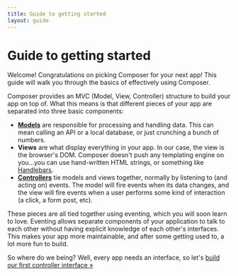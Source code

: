 ```yaml
---
title: Guide to getting started
layout: guide
---
```


# Guide to getting started

Welcome! Congratulations on picking Composer for your next app! This guide will
walk you through the basics of effectively using Composer.

Composer provides an MVC (Model, View, Controller) structure to build your app
on top of. What this means is that different pieces of your app are separated
into three basic components:

- [__Models__](/composer.js/docs/model) are responsible for processing and
handling data. This can mean calling an API or a local database, or just
crunching a bunch of numbers.
- __Views__ are what display everything in your app. In our case, the view is
the browser's DOM. Composer doesn't push any templating engine on you...you can
use hand-written HTML strings, or something like [Handlebars](http://handlebarsjs.com/).
- [__Controllers__](/composer.js/docs/controller) tie models and views together,
normally by listening to (and acting on) events. The model will fire events when
its data changes, and the view will fire events when a user performs some kind
of interaction (a click, a form post, etc).

These pieces are all tied together using eventing, which you will soon learn to
love. Eventing allows separate components of your application to talk to each
other without having explicit knowledge of each other's interfaces. This makes
your app more maintainable, and after some getting used to, a lot more fun to
build.

So where do we being? Well, every app needs an interface, so let's
[build our first controller interface &raquo;](/composer.js/guide/first-interface)

